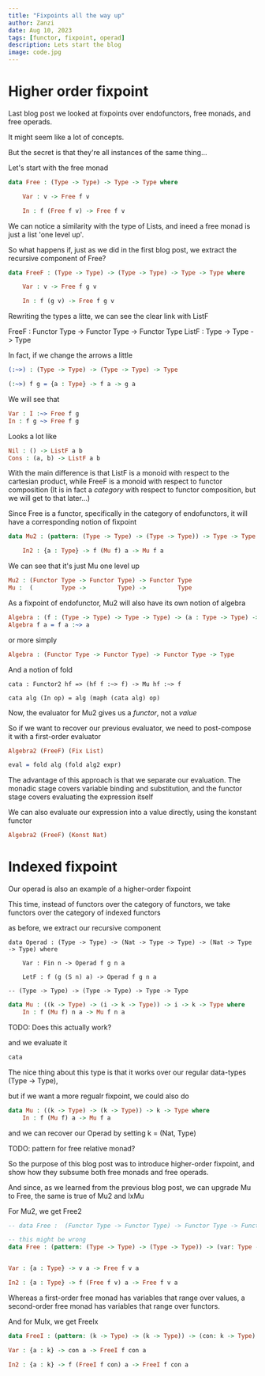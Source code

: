 ```yaml
---
title: "Fixpoints all the way up"
author: Zanzi
date: Aug 10, 2023
tags: [functor, fixpoint, operad]
description: Lets start the blog
image: code.jpg
---
```

# Higher order fixpoint
Last blog post we looked at fixpoints over endofunctors, free monads, and free operads.

It might seem like a lot of concepts.

But the secret is that they're all instances of the same thing...

Let's start with the free monad

```idris 
data Free : (Type -> Type) -> Type -> Type where

	Var : v -> Free f v

	In : f (Free f v) -> Free f v
```


We can notice a similarity with the type of Lists, and ineed a free monad is just a list 'one level up'.

So what happens if, just as we did in the first blog post, we extract the recursive component of Free?

```idris 
data FreeF : (Type -> Type) -> (Type -> Type) -> Type -> Type where

	Var : v -> Free f g v

	In : f (g v) -> Free f g v
```


Rewriting the types a litte, we can see the clear link with ListF


FreeF : Functor Type -> Functor Type -> Functor Type
ListF :                Type ->               Type ->               Type  

In fact, if we change the arrows a little

```idris
(:~>) : (Type -> Type) -> (Type -> Type) -> Type

(:~>) f g = {a : Type} -> f a -> g a

```

We will see that 

``` idris
Var : I :~> Free f g 
In : f g ~> Free f g
```

Looks a lot like
```idris
Nil : () -> ListF a b
Cons : (a, b) -> ListF a b
```

With the main difference is that ListF is a monoid with respect to the cartesian product, while FreeF is a monoid with respect to functor composition 
(It is in fact a *category* with respect to functor composition, but we will get to that later...)

Since Free is a functor, specifically in the category of endofunctors, it will have a corresponding notion of fixpoint

``` idr
data Mu2 : (pattern: (Type -> Type) -> (Type -> Type)) -> Type -> Type where

	In2 : {a : Type} -> f (Mu f) a -> Mu f a
```

We can see that it's just Mu one level up

```idr
Mu2 : (Functor Type -> Functor Type) -> Functor Type
Mu :  (        Type ->         Type) ->         Type
```

As a fixpoint of endofunctor, Mu2 will also have its own notion of algebra
``` idr
Algebra : (f : (Type -> Type) -> Type -> Type) -> (a : Type -> Type) -> Type
Algebra f a = f a :~> a

```

or more simply

```idr
Algebra : (Functor Type -> Functor Type) -> Functor Type -> Type
```

And a notion of fold

```
cata : Functor2 hf => (hf f :~> f) -> Mu hf :~> f

cata alg (In op) = alg (maph (cata alg) op)

```

Now, the evaluator for Mu2 gives us a *functor*, not a *value*

So if we want to recover our previous evaluator, we need to post-compose it with a first-order evaluator

``` idr
Algebra2 (FreeF) (Fix List)

eval = fold alg (fold alg2 expr) 
```

The advantage of this approach is that we separate our evaluation. The monadic stage covers variable binding and substitution, and the functor stage covers evaluating the expression itself

We can also evaluate our expression into a value directly, using the konstant functor

```idr
Algebra2 (FreeF) (Konst Nat)
```

# Indexed fixpoint
Our operad is also an example of a higher-order fixpoint

This time, instead of functors over the category of functors, we take functors over the category of indexed functors

as before, we extract our recursive component

```
data Operad : (Type -> Type) -> (Nat -> Type -> Type) -> (Nat -> Type -> Type) where 

	Var : Fin n -> Operad f g n a

	LetF : f (g (S n) a) -> Operad f g n a

-- (Type -> Type) -> (Type -> Type) -> Type -> Type 
```



```idr
data Mu : ((k -> Type) -> (i -> k -> Type)) -> i -> k -> Type where
	In : f (Mu f) n a -> Mu f n a
```
TODO: Does this actually work?

and we evaluate it

```idr
cata 
```

The nice thing about this type is that it works over our regular data-types (Type -> Type),

but if we want a more regualr fixpoint, we could also do

```idr
data Mu : ((k -> Type) -> (k -> Type)) -> k -> Type where
	In : f (Mu f) a -> Mu f a
```

and we can recover our Operad by setting k = (Nat, Type)

TODO: pattern for free relative monad?

So the purpose of this blog post was to introduce higher-order fixpoint, and show how they subsume both free monads and free operads.

And since, as we learned from the previous blog post, we can upgrade Mu to Free, the same is true of Mu2 and IxMu

For Mu2, we get Free2
``` idr
-- data Free :  (Functor Type -> Functor Type) -> Functor Type -> Functor Type

-- this might be wrong
data Free : (pattern: (Type -> Type) -> (Type -> Type)) -> (var: Type -> Type) -> (value: Type) -> Type where


Var : {a : Type} -> v a -> Free f v a

In2 : {a : Type} -> f (Free f v) a -> Free f v a
```

Whereas a first-order free monad has variables that range over values, a second-order free monad has variables that range over functors.

And for MuIx, we get FreeIx

```idr
data FreeI : (pattern: (k -> Type) -> (k -> Type)) -> (con: k -> Type) -> (value: k) -> Type where

Var : {a : k} -> con a -> FreeI f con a

In2 : {a : k} -> f (FreeI f con) a -> FreeI f con a
```